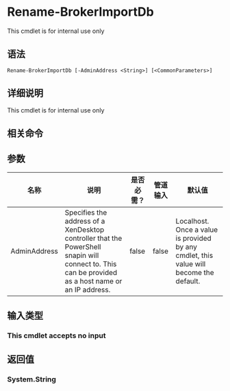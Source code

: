 # Rename-BrokerImportDb

This cmdlet is for internal use only

## 语法

    Rename-BrokerImportDb [-AdminAddress <String>] [<CommonParameters>]
    

## 详细说明

This cmdlet is for internal use only

## 相关命令

## 参数

| 名称           | 说明                                                                                                                                                 | 是否必需？ | 管道输入  | 默认值                                                                                    |
| ------------ | -------------------------------------------------------------------------------------------------------------------------------------------------- | ----- | ----- | -------------------------------------------------------------------------------------- |
| AdminAddress | Specifies the address of a XenDesktop controller that the PowerShell snapin will connect to. This can be provided as a host name or an IP address. | false | false | Localhost. Once a value is provided by any cmdlet, this value will become the default. |

## 输入类型

### This cmdlet accepts no input

## 返回值

### System.String